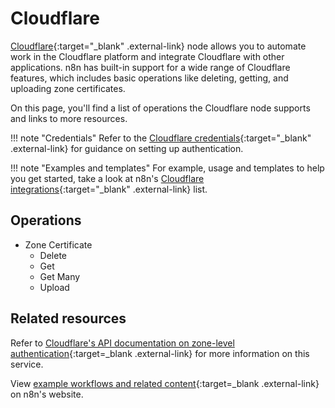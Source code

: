 # Cloudflare

[Cloudflare](https://www.cloudflare.com/){:target="_blank" .external-link} node allows you to automate work in the Cloudflare platform and integrate Cloudflare with other applications. n8n has built-in support for a wide range of Cloudflare features, which includes basic operations like deleting, getting, and uploading zone certificates.

On this page, you'll find a list of operations the Cloudflare node supports and links to more resources.

!!! note "Credentials"
    Refer to the [Cloudflare  credentials](https://docs.n8n.io/integrations/builtin/credentials/cloudflare/){:target="_blank" .external-link} for guidance on setting up authentication. 

!!! note "Examples and templates"
    For example, usage and templates to help you get started, take a look at n8n's [Cloudflare integrations](https://n8n.io/integrations/cloudflare/){:target="_blank" .external-link} list.


## Operations

* Zone Certificate
	* Delete
	* Get
	* Get Many
	* Upload

## Related resources

Refer to [Cloudflare's API documentation on zone-level authentication](https://api.cloudflare.com/#zone-level-authenticated-origin-pulls-properties){:target=_blank .external-link} for more information on this service.

View [example workflows and related content](https://n8n.io/integrations/cloudflare/){:target=_blank .external-link} on n8n's website.
